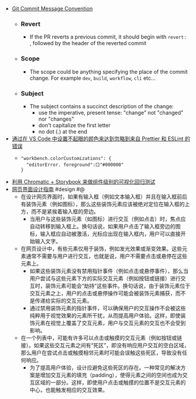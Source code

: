 - [Git Commit Message Convention](https://github.com/vitejs/vite/blob/main/.github/commit-convention.md)
	- ### Revert
		- If the PR reverts a previous commit, it should begin with `revert: `, followed by the header of the reverted commit
	- ### [](https://github.com/vitejs/vite/blob/main/.github/commit-convention.md#scope) Scope
		- The scope could be anything specifying the place of the commit change. For example `dev`, `build`, `workflow`, `cli` etc...
	- ### [](https://github.com/vitejs/vite/blob/main/.github/commit-convention.md#subject) Subject
		- The subject contains a succinct description of the change:
			- use the imperative, present tense: "change" not "changed" nor "changes"
			- don't capitalize the first letter
			- no dot (.) at the end
- [通过在 VS Code 中设置不起眼的颜色来达到忽略到来自 Prettier 和 ESLint 的错误](https://twitter.com/bennycode/status/1691488648263503872)
	- ```
	  "workbench.colorCustomizations": { 
	  	"editorError. foreground":口"#000000"
	  }
	  ```
- [利用 Chromatic + Storybook 来做组件级别的可视化回归测试](https://www.cythilya.tw/2022/03/04/visual-testing-in-component-level-with-chromatic-and-storybook/)
- [网页界面设计指南](https://interfaces.rauno.me/) #design #@
	- 在设计网页界面时，如果有输入框（例如文本输入框）并且在输入框前后有装饰元素（例如图标），那么这些装饰元素应该被绝对定位在输入框的上方，而不是紧挨着输入框的旁边。
		- 当用户与这些装饰元素（如图标）进行交互（例如点击）时，焦点应自动转移到输入框上。换句话说，如果用户点击了输入框旁边的图标，输入框应自动被激活，光标应出现在输入框内，用户可以直接开始输入文字。
	- 在网页设计中，有些元素仅用于装饰，例如发光效果或渐变效果。这些元素通常不需要与用户进行交互，也就是说，用户不需要点击或悬停在这些元素上。
		- 如果这些装饰元素没有禁用指针事件（例如点击或悬停事件），那么当用户尝试与这些元素下方的实际交互元素（例如按钮或链接）进行交互时，装饰元素可能会“劫持”这些事件。换句话说，由于装饰元素位于交互元素之上，用户的点击或悬停操作可能会被装饰元素捕获，而不是传递给实际的交互元素。
		- 通过禁用装饰元素的指针事件，可以确保用户的交互操作不会被这些纯粹用于视觉效果的元素所干扰，从而提高用户体验。这样，即使装饰元素在视觉上覆盖了交互元素，用户与交互元素的交互也不会受到影响。
	- 在一个列表中，可能有许多可以点击或触摸的交互元素（例如按钮或链接）。如果这些交互元素之间有“死区”，即没有响应用户交互的空白区域，那么用户在尝试点击或触摸相邻元素时可能会误触这些死区，导致没有任何响应。
		- 为了提高用户体验，设计应避免这些死区的存在。一种常见的解决方案是增加交互元素的填充（padding），使得元素之间的空间也成为交互区域的一部分。这样，即使用户点击或触摸的位置不是交互元素的中心，也能触发相应的交互效果。